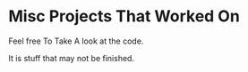 # Misc Projects That Worked On

Feel free To Take A look at the code.

It is stuff that may not be finished.
